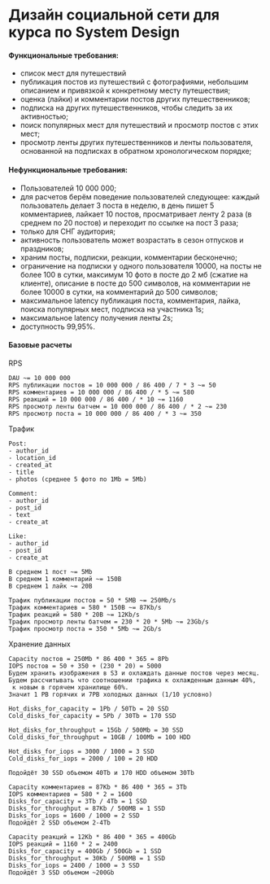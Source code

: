 # Дизайн социальной сети для курса по System Design

#### Функциональные требования:

- список мест для путешествий
- публикация постов из путешествий с фотографиями, небольшим описанием и привязкой к конкретному месту путешествия;
- оценка (лайки) и комментарии постов других путешественников;
- подписка на других путешественников, чтобы следить за их активностью;
- поиск популярных мест для путешествий и просмотр постов с этих мест;
- просмотр ленты других путешественников и ленты пользователя, основанной на подписках в обратном хронологическом порядке;

#### Нефункциональные требования:

- Пользователей 10 000 000;
- для расчетов берём поведение пользователей следующее: каждый пользователь делает 3 поста в неделю,
  в день пишет 5 комментариев, лайкает 10 постов, просматривает ленту 2 раза (в среднем по 20 постов)
  и переходит по ссылке на пост 3 раза;
- только для СНГ аудитория;
- активность пользователь может возрастать в сезон отпусков и праздников;
- храним посты, подписки, реакции, комментарии бесконечно;
- ограничение на подписки у одного пользователя 10000, на посты не более 100 в сутки, максимум 10 фото в посте до 2 мб (сжатие на клиенте),
 описание в посте до 500 символов, на комментарии не более 10000 в сутки, на комментарий до 500 символов;
- максимальное latency публикация поста, комментария, лайка, поиска популярных мест, подписка на участника 1s;
- максимальное latency получения ленты 2s;
- доступность 99,95%.

#### Базовые расчеты

RPS
```
DAU ~= 10 000 000
RPS публикации постов = 10 000 000 / 86 400 / 7 * 3 ~= 50
RPS комментариев = 10 000 000 / 86 400 / * 5 ~= 580
RPS реакций = 10 000 000 / 86 400 / * 10 ~= 1160
RPS просмотр ленты батчем = 10 000 000 / 86 400 / * 2 ~= 230
RPS просмотр поста = 10 000 000 / 86 400 / * 3 ~= 350
```

Трафик
```
Post:
- author_id
- location_id
- created_at
- title
- photos (среднее 5 фото по 1Mb = 5Mb)

Comment:
- author_id
- post_id
- text
- create_at

Like:
- author_id
- post_id
- create_at

В среднем 1 пост ~= 5Mb
В среднем 1 комментарий ~= 150B
В среднем 1 лайк ~= 20B

Трафик публикации постов = 50 * 5MB ~= 250Mb/s
Трафик комментариев = 580 * 150B ~= 87Kb/s
Трафик реакций = 580 * 20B ~= 12Kb/s
Трафик просмотр ленты батчем = 230 * 20 * 5Mb ~= 23Gb/s
Трафик просмотр поста = 350 * 5Mb ~= 2Gb/s
```

Хранение данных
```
Сapacity постов = 250Mb * 86 400 * 365 = 8Pb
IOPS постов = 50 + 350 + (230 * 20) = 5000
Будем хранить изображения в S3 и охлаждать данные постов через месяц.
Будем рассчитывать что соотношении трафика к охлажденным данным 40%,
 к новым в горячем хранилище 60%.
Значит 1 PB горячих и 7PB холодных данных (1/10 условно)

Hot_disks_for_capacity = 1Pb / 50Tb = 20 SSD
Cold_disks_for_capacity = 5Pb / 30Tb = 170 SSD
 
Hot_disks_for_throughput = 15Gb / 500Mb = 30 SSD 
Cold_disks_for_throughput = 10GB / 100Mb = 100 HDD 
 
Hot_disks_for_iops = 3000 / 1000 = 3 SSD
Cold_disks_for_iops = 2000 / 100 = 20 HDD

Подойдёт 30 SSD обьемом 40Tb и 170 HDD объемом 30Tb 

Сapacity комментариев = 87Kb * 86 400 * 365 = 3Tb
IOPS комментариев = 580 * 2 = 1600
Disks_for_capacity = 3Tb / 4Tb = 1 SSD 
Disks_for_throughput = 87Kb / 500MB = 1 SSD
Disks_for_iops = 1600 / 1000 = 2 SSD
Подойдёт 2 SSD обьемом 2-4Tb

Сapacity реакций = 12Kb * 86 400 * 365 = 400Gb
IOPS реакций = 1160 * 2 = 2400
Disks_for_capacity = 400Gb / 500Gb = 1 SSD 
Disks_for_throughput = 30Kb / 500MB = 1 SSD
Disks_for_iops = 2400 / 1000 = 3 SSD
Подойдёт 3 SSD обьемом ~200Gb
```